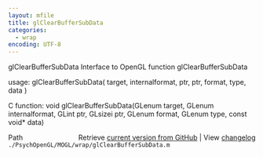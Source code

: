 ```yaml
---
layout: mfile
title: glClearBufferSubData
categories:
  - wrap
encoding: UTF-8
---
```


glClearBufferSubData  Interface to OpenGL function glClearBufferSubData

usage:  glClearBufferSubData( target, internalformat, ptr, ptr, format, type, data )

C function:  void glClearBufferSubData(GLenum target, GLenum internalformat, GLint ptr, GLsizei ptr, GLenum format, GLenum type, const void\* data)


<div class="code_header" style="text-align:right;">
  <span style="float:left;">Path&nbsp;&nbsp;</span> <span class="counter">Retrieve <a href=
  "https://raw.github.com/Psychtoolbox-3/Psychtoolbox-3/beta/./PsychOpenGL/MOGL/wrap/glClearBufferSubData.m">current version from GitHub</a> | View <a href=
  "https://github.com/Psychtoolbox-3/Psychtoolbox-3/commits/beta/./PsychOpenGL/MOGL/wrap/glClearBufferSubData.m">changelog</a></span>
</div>
<div class="code">
  <code>./PsychOpenGL/MOGL/wrap/glClearBufferSubData.m</code>
</div>
